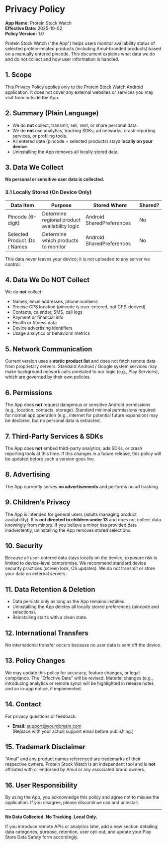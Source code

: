 # Privacy Policy
**App Name:** Protein Stock Watch  
**Effective Date:** 2025-10-02  
**Policy Version:** 1.0

Protein Stock Watch ("the App") helps users monitor availability status of selected protein-related products (including Amul-branded products) based on a manually entered pincode. This document explains what data we do and do not collect and how user information is handled.

## 1. Scope
This Privacy Policy applies only to the Protein Stock Watch Android application. It does not cover any external websites or services you may visit from outside the App.

## 2. Summary (Plain Language)
- We do **not** collect, transmit, sell, rent, or share personal data.
- We do **not** use analytics, tracking SDKs, ad networks, crash reporting services, or profiling tools.
- All entered data (pincode + selected products) stays **locally on your device**.
- Uninstalling the App removes all locally stored data.

## 3. Data We Collect
**No personal or sensitive user data is collected.**

### 3.1 Locally Stored (On Device Only)
| Data Item | Purpose | Stored Where | Shared? |
|-----------|---------|--------------|---------|
| Pincode (6-digit) | Determine regional product availability logic | Android SharedPreferences | No |
| Selected Product IDs / Names | Determine which products to monitor | Android SharedPreferences | No |

This data never leaves your device; it is not uploaded to any server we control.

## 4. Data We Do NOT Collect
We do **not** collect:
- Names, email addresses, phone numbers
- Precise GPS location (pincode is user-entered, not GPS-derived)
- Contacts, calendar, SMS, call logs
- Payment or financial info
- Health or fitness data
- Device advertising identifiers
- Usage analytics or behavioral metrics

## 5. Network Communication
Current version uses a **static product list** and does not fetch remote data from proprietary servers. Standard Android / Google system services may make background network calls unrelated to our logic (e.g., Play Services), which are governed by their own policies.

## 6. Permissions
The App does **not** request dangerous or sensitive Android permissions (e.g., location, contacts, storage). Standard minimal permissions required for normal app operation (e.g., internet for potential future expansion) may be declared, but no personal data is extracted.

## 7. Third-Party Services & SDKs
The App does **not** embed third-party analytics, ads SDKs, or crash reporting tools at this time. If this changes in a future release, this policy will be updated before such a version goes live.

## 8. Advertising
The App currently serves **no advertisements** and performs no ad tracking.

## 9. Children’s Privacy
The App is intended for general users (adults managing product availability). It is **not directed to children under 13** and does not collect data knowingly from minors. If you believe a minor has provided data inadvertently, uninstalling the App removes stored selections.

## 10. Security
Because all user-entered data stays locally on the device, exposure risk is limited to device-level compromise. We recommend standard device security practices (screen lock, OS updates). We do not transmit or store your data on external servers.

## 11. Data Retention & Deletion
- Data persists only as long as the App remains installed.
- Uninstalling the App deletes all locally stored preferences (pincode and selections).
- Reinstalling starts with a clean state.

## 12. International Transfers
No international transfer occurs because no user data is sent off the device.

## 13. Policy Changes
We may update this policy for accuracy, feature changes, or legal compliance. The “Effective Date” will be revised. Material changes (e.g., introducing analytics or remote sync) will be highlighted in release notes and an in-app notice, if implemented.

## 14. Contact
For privacy questions or feedback:
- **Email:** support@yourdomain.com  
(Replace with your actual support email before publishing.)

## 15. Trademark Disclaimer
“Amul” and any product names referenced are trademarks of their respective owners. Protein Stock Watch is an independent tool and is **not** affiliated with or endorsed by Amul or any associated brand owners.

## 16. User Responsibility
By using the App, you acknowledge this policy and agree not to misuse the application. If you disagree, please discontinue use and uninstall.

---
**No Data Collected. No Tracking. Local Only.**

If you introduce remote APIs or analytics later, add a new section detailing: data categories, purpose, retention, user opt-out, and update your Play Store Data Safety form accordingly.
